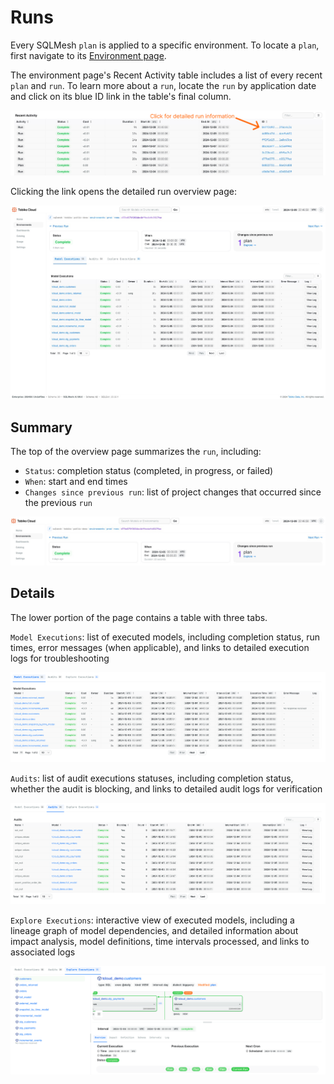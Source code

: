 # Runs

Every SQLMesh `plan` is applied to a specific environment. To locate a `plan`, first navigate to its [Environment page](./development_environment.md).

The environment page's Recent Activity table includes a list of every recent `plan` and `run`. To learn more about a `run`, locate the `run` by application date and click on its blue ID link in the table's final column.

![tcloud run information](./run/run_info.png)

Clicking the link opens the detailed run overview page:

![tcloud run](./run/tcloud_run.png)

## Summary

The top of the overview page summarizes the `run`, including:

  - `Status`: completion status (completed, in progress, or failed)
  - `When`: start and end times
  - `Changes since previous run`: list of project changes that occurred since the previous `run`

![tcloud run](./run/tcloud_run_summary.png)

## Details

The lower portion of the page contains a table with three tabs.

`Model Executions`: list of executed models, including completion status, run times, error messages (when applicable), and links to detailed execution logs for troubleshooting

![tcloud run model executions](./run/run_model_executions.png)

`Audits`: list of audit executions statuses, including completion status, whether the audit is blocking, and links to detailed audit logs for verification

![tcloud run model executions](./run/run_audits.png)

`Explore Executions`: interactive view of executed models, including a lineage graph of model dependencies, and detailed information about impact analysis, model definitions, time intervals processed, and links to associated logs

![tcloud run model executions](./run/run_explore_executions.png)